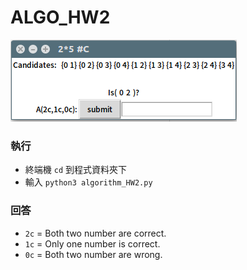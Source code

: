 # ALGO_HW2
![Alt text](img.png)
### 執行
* 終端機 ```cd``` 到程式資料夾下  
* 輸入  ```python3 algorithm_HW2.py```

### 回答  
* ```2c``` = Both two number are correct.
* ```1c``` = Only one number is correct.
* ```0c``` = Both two number are wrong.
